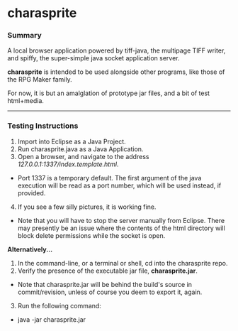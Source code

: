 charasprite
===========

### Summary

A local browser application powered by tiff-java, the multipage TIFF writer, and spiffy, the super-simple java socket application server.

**charasprite** is intended to be used alongside other programs, like those of the RPG Maker family.

For now, it is but an amalglation of prototype jar files, and a bit of test html+media.

___
### Testing Instructions

1. Import into Eclipse as a Java Project.
2. Run charasprite.java as a Java Application.
3. Open a browser, and navigate to the address _127.0.0.1:1337/index.template.html_.
  * Port 1337 is a temporary default.  The first argument of the java execution will be read as a port number, which will be used instead, if provided.
4. If you see a few silly pictures, it is working fine.
  * Note that you will have to stop the server manually from Eclipse.  There may presently be an issue where the contents of the html directory will block delete permissions while the socket is open.

**Alternatively...**
1. In the command-line, or a terminal or shell, cd into the charasprite repo.
2. Verify the presence of the executable jar file, **charasprite.jar**.
  * Note that charasprite.jar will be behind the build's source in commit/revision, unless of course you deem to export it, again.
3. Run the following command:
  * java -jar charasprite.jar <desired port number>

